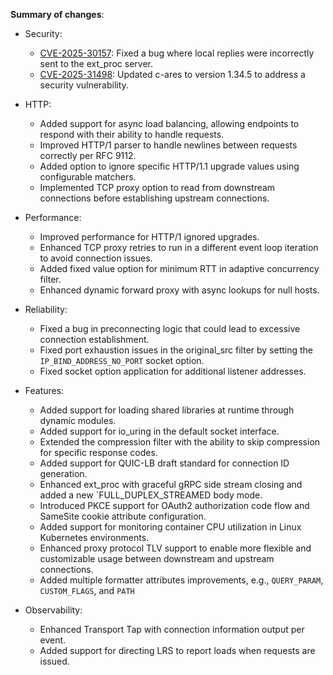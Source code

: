 **Summary of changes**:

* Security:
  - [CVE-2025-30157](https://github.com/envoyproxy/envoy/security/advisories/GHSA-cf3q-gqg7-3fm9): Fixed a bug where local replies were incorrectly sent to the ext_proc server.
  - [CVE-2025-31498](https://github.com/c-ares/c-ares/security/advisories/GHSA-6hxc-62jh-p29v): Updated c-ares to version 1.34.5 to address a security vulnerability.

* HTTP:
  - Added support for async load balancing, allowing endpoints to respond with their ability to handle requests.
  - Improved HTTP/1 parser to handle newlines between requests correctly per RFC 9112.
  - Added option to ignore specific HTTP/1.1 upgrade values using configurable matchers.
  - Implemented TCP proxy option to read from downstream connections before establishing upstream connections.

* Performance:
  - Improved performance for HTTP/1 ignored upgrades.
  - Enhanced TCP proxy retries to run in a different event loop iteration to avoid connection issues.
  - Added fixed value option for minimum RTT in adaptive concurrency filter.
  - Enhanced dynamic forward proxy with async lookups for null hosts.

* Reliability:
  - Fixed a bug in preconnecting logic that could lead to excessive connection establishment.
  - Fixed port exhaustion issues in the original_src filter by setting the `IP_BIND_ADDRESS_NO_PORT` socket option.
  - Fixed socket option application for additional listener addresses.

* Features:
  - Added support for loading shared libraries at runtime through dynamic modules.
  - Added support for io_uring in the default socket interface.
  - Extended the compression filter with the ability to skip compression for specific response codes.
  - Added support for QUIC-LB draft standard for connection ID generation.
  - Enhanced ext_proc with graceful gRPC side stream closing and added a new `FULL_DUPLEX_STREAMED body mode.
  - Introduced PKCE support for OAuth2 authorization code flow and SameSite cookie attribute configuration.
  - Added support for monitoring container CPU utilization in Linux Kubernetes environments.
  - Enhanced proxy protocol TLV support to enable more flexible and customizable usage between downstream and upstream connections.
  - Added multiple formatter attributes improvements, e.g., `QUERY_PARAM`, `CUSTOM_FLAGS`, and `PATH`

* Observability:
  - Enhanced Transport Tap with connection information output per event.
  - Added support for directing LRS to report loads when requests are issued.
